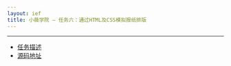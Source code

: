 ```yaml
---
layout: ief
title: 小薇学院 — 任务六：通过HTML及CSS模拟报纸排版
---
```


-----
* [任务描述](http://ife.baidu.com/course/detail/id/99)
* [源码地址](https://scottlearn.github.io/IEF/xiaowei/05/%E4%BB%BB%E5%8A%A1%E5%85%AD%EF%BC%9A%E9%80%9A%E8%BF%87HTML%E5%8F%8ACSS%E6%A8%A1%E6%8B%9F%E6%8A%A5%E7%BA%B8%E6%8E%92%E7%89%88.html) 
